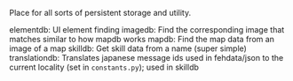 Place for all sorts of persistent storage and utility.

elementdb: UI element finding
imagedb: Find the corresponding image that matches similar to how mapdb works
mapdb: Find the map data from an image of a map
skilldb: Get skill data from a name (super simple)
translationdb: Translates japanese message ids used in fehdata/json to the current locality (set in `constants.py`); used in skilldb